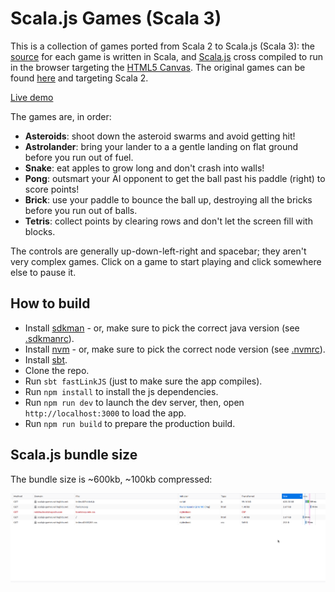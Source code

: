 # Scala.js Games (Scala 3)

This is a collection of games ported from Scala 2 to Scala.js (Scala 3): the [source](https://github.com/wiringbits/scala-js-games) for each game is written in Scala, and [Scala.js](https://scala-js.org) cross compiled to run in the browser targeting the [HTML5 Canvas](https://developer.mozilla.org/en-US/docs/HTML/Canvas). The original games can be found [here](https://github.com/lihaoyi/scala-js-games) and targeting Scala 2.

[Live demo](https://scalajs-games.wiringbits.net)

The games are, in order:

<ul>
    <li><b>Asteroids</b>: shoot down the asteroid swarms and avoid getting hit!</li>
    <li><b>Astrolander</b>: bring your lander to a a gentle landing on flat ground before you run out of fuel.</li>
    <li><b>Snake</b>: eat apples to grow long and don't crash into walls!</li>
    <li><b>Pong</b>: outsmart your AI opponent to get the ball past his paddle (right) to score points!</li>
    <li><b>Brick</b>: use your paddle to bounce the ball up, destroying all the bricks before you run out of balls.</li>
    <li><b>Tetris</b>: collect points by clearing rows and don't let the screen fill with blocks.</li>
</ul>

<p>
    The controls are generally up-down-left-right and spacebar; they
    aren't very complex games. Click on a game to start playing and click
    somewhere else to pause it.
</p>

## How to build
- Install [sdkman](https://sdkman.io) - or, make sure to pick the correct java version (see [.sdkmanrc](.sdkmanrc)).
- Install [nvm](https://github.com/nvm-sh/nvm) - or, make sure to pick the correct node version (see [.nvmrc](.nvmrc)).
- Install [sbt](https://www.scala-sbt.org/).
- Clone the repo.
- Run `sbt fastLinkJS` (just to make sure the app compiles).
- Run `npm install` to install the js dependencies.
- Run `npm run dev` to launch the dev server, then, open `http://localhost:3000` to load the app.
- Run `npm run build` to prepare the production build.

## Scala.js bundle size

The bundle size is ~600kb, ~100kb compressed:

![sjs-games-code-size](./docs/images/sjs-games-code-size.png)

